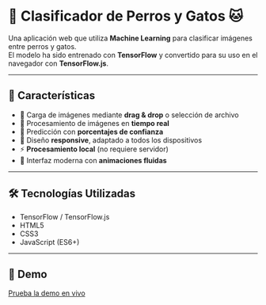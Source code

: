 # 🐶 Clasificador de Perros y Gatos 🐱

Una aplicación web que utiliza **Machine Learning** para clasificar imágenes entre perros y gatos.  
El modelo ha sido entrenado con **TensorFlow** y convertido para su uso en el navegador con **TensorFlow.js**.

---

## 🌟 Características

- 📸 Carga de imágenes mediante **drag & drop** o selección de archivo  
- 🔄 Procesamiento de imágenes en **tiempo real**  
- 🎯 Predicción con **porcentajes de confianza**  
- 📱 Diseño **responsive**, adaptado a todos los dispositivos  
- ⚡ **Procesamiento local** (no requiere servidor)  
- 🎨 Interfaz moderna con **animaciones fluidas**

---

## 🛠️ Tecnologías Utilizadas

- TensorFlow / TensorFlow.js  
- HTML5  
- CSS3  
- JavaScript (ES6+)

---

## 🚀 Demo

[Prueba la demo en vivo](https://ralvarado23.github.io/dog-vs-cats-web-classificator/)
